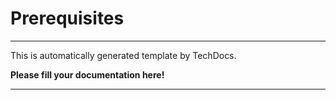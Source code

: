 
# Prerequisites

---

This is automatically generated template by TechDocs.

**Please fill your documentation here!**

---
